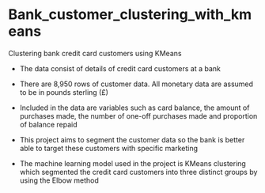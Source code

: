 # Bank_customer_clustering_with_kmeans
Clustering bank credit card customers using KMeans

- The data consist of details of credit card customers at a bank

- There are 8,950 rows of customer data. All monetary data are assumed to be in pounds sterling (£)

- Included in the data are variables such as card balance, the amount of purchases made, the number of one-off purchases made and proportion of balance repaid

- This project aims to segment the customer data so the bank is better able to target these customers with specific marketing

- The machine learning model used in the project is KMeans clustering which segmented the credit card customers into three distinct groups by using the Elbow method

